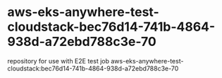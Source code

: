# aws-eks-anywhere-test-cloudstack-bec76d14-741b-4864-938d-a72ebd788c3e-70
repository for use with E2E test job aws-eks-anywhere-test-cloudstack:bec76d14-741b-4864-938d-a72ebd788c3e-70
